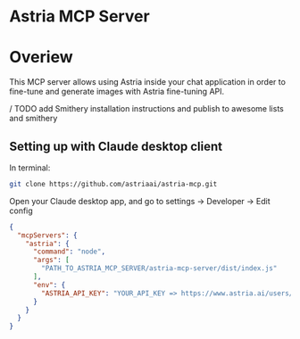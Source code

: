 # Astria MCP Server

# Overiew
This MCP server allows using Astria inside your chat application in order to fine-tune and generate images with Astria fine-tuning API.

/ TODO add Smithery installation instructions and publish to awesome lists and smithery 

## Setting up with Claude desktop client
In terminal:
```bash
git clone https://github.com/astriaai/astria-mcp.git
```

Open your Claude desktop app, and go to settings -> Developer -> Edit config 
```JSON
{
  "mcpServers": {
    "astria": {
      "command": "node",
      "args": [
        "PATH_TO_ASTRIA_MCP_SERVER/astria-mcp-server/dist/index.js"
      ],
      "env": {
        "ASTRIA_API_KEY": "YOUR_API_KEY => https://www.astria.ai/users/edit#api"
      }
    }
  }
}
```
